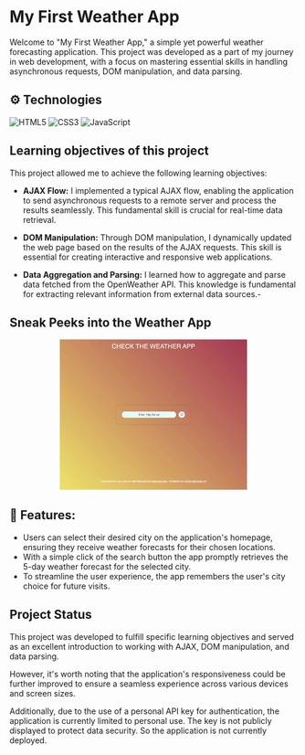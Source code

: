 # My First Weather App

Welcome to "My First Weather App," a simple yet powerful weather forecasting application. This project was developed as a part of my journey in web development, with a focus on mastering essential skills in handling asynchronous requests, DOM manipulation, and data parsing.

## ⚙️ Technologies

![HTML5](https://img.shields.io/badge/html5-%23E34F26.svg?style=for-the-badge&logo=html5&logoColor=white) ![CSS3](https://img.shields.io/badge/css3-%231572B6.svg?style=for-the-badge&logo=css3&logoColor=white) ![JavaScript](https://img.shields.io/badge/javascript-%23323330.svg?style=for-the-badge&logo=javascript&logoColor=%23F7DF1E)

## Learning objectives of this project

This project allowed me to achieve the following learning objectives:

- **AJAX Flow:** I implemented a typical AJAX flow, enabling the application to send asynchronous requests to a remote server and process the results seamlessly. This fundamental skill is crucial for real-time data retrieval.

- **DOM Manipulation:** Through DOM manipulation, I dynamically updated the web page based on the results of the AJAX requests. This skill is essential for creating interactive and responsive web applications.

- **Data Aggregation and Parsing:** I learned how to aggregate and parse data fetched from the OpenWeather API. This knowledge is fundamental for extracting relevant information from external data sources.-

## Sneak Peeks into the Weather App

<p align="center">
<img src="./weather-app.gif" width="65%" alt="Sneak Peeks into the Weather App">
</p>

## 🚀 Features:

- Users can select their desired city on the application's homepage, ensuring they receive weather forecasts for their chosen locations.
- With a simple click of the search button the app promptly retrieves the 5-day weather forecast for the selected city.
- To streamline the user experience, the app remembers the user's city choice for future visits.

## Project Status

This project was developed to fulfill specific learning objectives and served as an excellent introduction to working with AJAX, DOM manipulation, and data parsing.

However, it's worth noting that the application's responsiveness could be further improved to ensure a seamless experience across various devices and screen sizes.

Additionally, due to the use of a personal API key for authentication, the application is currently limited to personal use. The key is not publicly displayed to protect data security. So the application is not currently deployed.
